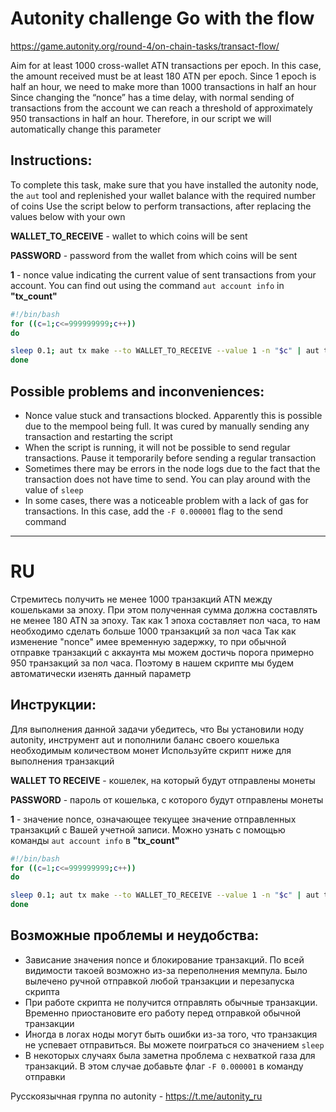 # Autonity challenge Go with the flow
https://game.autonity.org/round-4/on-chain-tasks/transact-flow/

Aim for at least 1000 cross-wallet ATN transactions per epoch. In this case, the amount received must be at least 180 ATN per epoch. Since 1 epoch is half an hour, we need to make more than 1000 transactions in half an hour
Since changing the “nonce” has a time delay, with normal sending of transactions from the account we can reach a threshold of approximately 950 transactions in half an hour. Therefore, in our script we will automatically change this parameter

## Instructions:
To complete this task, make sure that you have installed the autonity node, the ```aut``` tool and replenished your wallet balance with the required number of coins
Use the script below to perform transactions, after replacing the values below with your own

**WALLET_TO_RECEIVE** - wallet to which coins will be sent

**PASSWORD** - password from the wallet from which coins will be sent

**1** - nonce value indicating the current value of sent transactions from your account. You can find out using the command ```aut account info``` in **"tx_count"**

```bash
#!/bin/bash
for ((c=1;c<=999999999;c++))
do

sleep 0.1; aut tx make --to WALLET_TO_RECEIVE --value 1 -n "$c" | aut tx sign -p 'PASSWORD' - | aut tx send - >> /root/t1.log
done
```
## Possible problems and inconveniences:
- Nonce value stuck and transactions blocked. Apparently this is possible due to the mempool being full. It was cured by manually sending any transaction and restarting the script
- When the script is running, it will not be possible to send regular transactions. Pause it temporarily before sending a regular transaction
- Sometimes there may be errors in the node logs due to the fact that the transaction does not have time to send. You can play around with the value of ```sleep```
- In some cases, there was a noticeable problem with a lack of gas for transactions. In this case, add the ```-F 0.000001``` flag to the send command

---

# RU

Стремитесь получить не менее 1000 транзакций ATN между кошельками за эпоху. При этом полученная сумма должна составлять не менее 180 ATN за эпоху. Так как 1 эпоха составляет пол часа, то нам необходимо сделать больше 1000 транзакций за пол часа
Так как изменение "nonce" имее временную задержку, то при обычной отправке транзакций с аккаунта мы можем достичь порога примерно 950 транзакций за пол часа. Поэтому в нашем скрипте мы будем автоматически изенять данный параметр

## Инструкции:
Для выполнения данной задачи убедитесь, что Вы установили ноду autonity, инструмент aut и пополнили баланс своего кошелька необходимым количеством монет
Используйте скрипт ниже для выполнения транзакций

**WALLET TO RECEIVE** - кошелек, на который будут отправлены монеты

**PASSWORD** - пароль от кошелька, с которого будут отправлены монеты

**1** - значение nonce, означающее текущее значение отправленных транзакций с Вашей учетной записи. Можно узнать с помощью команды ```aut account info``` в **"tx_count"**

```bash
#!/bin/bash
for ((c=1;c<=999999999;c++))
do

sleep 0.1; aut tx make --to WALLET_TO_RECEIVE --value 1 -n "$c" | aut tx sign -p 'PASSWORD' - | aut tx send - >> /root/t1.log
done
```

## Возможные проблемы и неудобства:
- Зависание значения nonce и блокирование транзакций. По всей видимости такоей возможно из-за переполнения мемпула. Было вылечено ручной отправкой любой транзакции и перезапуска скрипта
- При работе скрипта не получится отправлять обычные транзакции. Временно приостановите его работу перед отправкой обычной транзакции
- Иногда в логах ноды могут быть ошибки из-за того, что транзакция не успевает отправиться. Вы можете поиграться со значением ```sleep```
- В некоторых случаях была заметна проблема с нехваткой газа для транзакций. В этом случае добавьте флаг ```-F 0.000001``` в команду отправки

Русскоязычная группа по autonity - https://t.me/autonity_ru
